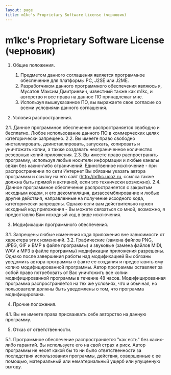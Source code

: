 ```yaml
---
layout: page
title: m1kc's Proprietary Software License (черновик)
---
```

# m1kc's Proprietary Software License (черновик)

1. Общие положения.

	1. Предметом данного соглашения является программное обеспечение для платформы PC, J2SE или J2ME.
	2. Разработчиком данного программного обеспечения являюсь я, Мусатов Максим Дмитриевич, известный также как m1kc, и авторство и все права на данное ПО принадлежат мне.
	3. Используя вышеуказанное ПО, вы выражаете свое согласие со всеми условиями данного соглашения.

2. Условия распространения.

2.1. Данное программное обеспечение распространяется свободно и бесплатно. Любое использование данного ПО в коммерческих целях категорически запрещено.
2.2. Вы имеете право свободно инсталлировать, деинсталлировать, запускать, копировать и уничтожать копии, а также создавать неограниченное количество резервных копий приложения.
2.3. Вы имеете право распространять программу, используя любые носители информации и любые каналы связи без каких-либо ограничений. Единственное исключение - при распространении по сети Интернет Вы обязаны указать автора программы и ссылку на его сайт (http://m1kc.ucoz.ru, ссылка также должна быть прямой и активной, если это технически возможно).
2.4. Данное программное обеспечение распространяется с закрытым исходным кодом, и его декомпиляция, дизассемблирование и любые другие действия, направленные на получение исходного кода, категорически запрещены. Однако если вам действительно нужен исходный код приложения - Вы можете связаться со мной, возможно, я предоставлю Вам исходный код в виде исключения.

3. Модификации программного обеспечения.

3.1. Запрещены любые изменения кода приложения вне зависимости от характера этих изменений.
3.2. Графические (замена файлов PNG, JPEG, GIF и BMP в файле программы) и звуковые (замена файлов MIDI, WAV и MP3 в файле программы) модификации приложения разрешены. Однако после завершения работы над модификацией Вы обязаны уведомить автора программы о факте ее создания и предоставить ему копию модифицированной программы. Автор программы оставляет за собой право потребовать от Вас уничтожить все копии модифицированной программы в течение 48 часов. Модифицированная программа распространяется на тех же условиях, что и обычная, но пользователи должны быть уведомлены о том, что программа модифицирована.

4. Прочие положения.

4.1. Вы не имеете права присваивать себе авторство на данную программу.

5. Отказ от ответственности.

5.1. Программное обеспечение распространяется "как есть" без каких-либо гарантий. Вы используете его на свой страх и риск. Автор программы не несет какой бы то ни было ответственности за последствия использования программы, действия, совершенные с ее помощью, материальный или нематериальный ущерб или упущенную выгоду. 
